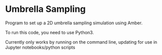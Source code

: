 # Umbrella Sampling

Program to set up a 2D umbrella sampling simulation using Amber.

To run this code, you need to use Python3.

Currently only works by running on the command line, updating for use in Jupyter notebooks/python scripts